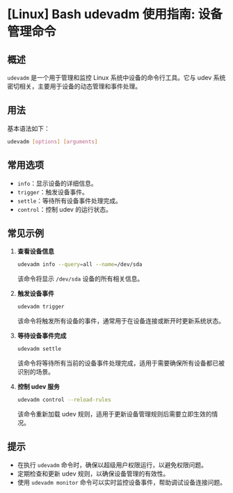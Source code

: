 # [Linux] Bash udevadm 使用指南: 设备管理命令

## 概述
`udevadm` 是一个用于管理和监控 Linux 系统中设备的命令行工具。它与 udev 系统密切相关，主要用于设备的动态管理和事件处理。

## 用法
基本语法如下：
```bash
udevadm [options] [arguments]
```

## 常用选项
- `info`：显示设备的详细信息。
- `trigger`：触发设备事件。
- `settle`：等待所有设备事件处理完成。
- `control`：控制 udev 的运行状态。

## 常见示例
1. **查看设备信息**
   ```bash
   udevadm info --query=all --name=/dev/sda
   ```
   该命令将显示 `/dev/sda` 设备的所有相关信息。

2. **触发设备事件**
   ```bash
   udevadm trigger
   ```
   该命令将触发所有设备的事件，通常用于在设备连接或断开时更新系统状态。

3. **等待设备事件完成**
   ```bash
   udevadm settle
   ```
   该命令将等待所有当前的设备事件处理完成，适用于需要确保所有设备都已被识别的场景。

4. **控制 udev 服务**
   ```bash
   udevadm control --reload-rules
   ```
   该命令重新加载 udev 规则，适用于更新设备管理规则后需要立即生效的情况。

## 提示
- 在执行 `udevadm` 命令时，确保以超级用户权限运行，以避免权限问题。
- 定期检查和更新 udev 规则，以确保设备管理的有效性。
- 使用 `udevadm monitor` 命令可以实时监控设备事件，帮助调试设备连接问题。